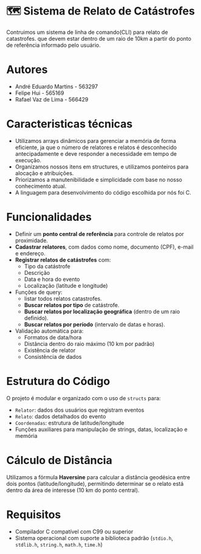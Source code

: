 
# 🗺️ Sistema de Relato de Catástrofes
Contruimos um  sistema de linha de comando(CLI) para relato de catastrofes. que devem estar dentro de um raio de 10km a partir do ponto de referência informado pelo usuário.

# Autores
- André Eduardo Martins  - 563297
- Felipe Hui             - 565169
- Rafael Vaz de Lima     - 566429 

# Caracteristicas técnicas
- Utilizamos arrays dinâmicos para gerenciar a memória de forma eficiente, ja que o número de relatores e relatos é desconhecido antecipadamente e deve responder a necessidade em tempo de execução.
- Organizamos nossos itens em structures, e utilizamos ponteiros para alocação e atribuições.
- Priorizamos a manutenibilidade e simplicidade com base no nosso conhecimento atual.
- A linguagem para desenvolvimento do código escolhida por nós foi C.

# Funcionalidades

- Definir um **ponto central de referência** para controle de relatos por proximidade.
- **Cadastrar relatores**, com dados como nome, documento (CPF), e-mail e endereço.
- **Registrar relatos de catástrofes** com:
  - Tipo da catástrofe
  - Descrição
  - Data e hora do evento
  - Localização (latitude e longitude)
- Funções de query:
  - listar todos relatos catastrofes.
  - **Buscar relatos por tipo** de catástrofe.
  - **Buscar relatos por localização geográfica** (dentro de um raio definido).
  - **Buscar relatos por período** (intervalo de datas e horas).
- Validação automática para:
  - Formatos de data/hora
  - Distância dentro do raio máximo (10 km por padrão)
  - Existência de relator
  - Consistência de dados

#  Estrutura do Código

O projeto é modular e organizado com o uso de `structs` para:

- `Relator`: dados dos usuários que registram eventos
- `Relato`: dados detalhados do evento
- `Coordenadas`: estrutura de latitude/longitude
- Funções auxiliares para manipulação de strings, datas, localização e memória

#  Cálculo de Distância

Utilizamos a fórmula **Haversine** para calcular a distância geodésica entre dois pontos (latitude/longitude), permitindo determinar se o relato está dentro da área de interesse (10 km do ponto central).

#  Requisitos

- Compilador C compatível com C99 ou superior
- Sistema operacional com suporte a biblioteca padrão (`stdio.h`, `stdlib.h`, `string.h`, `math.h`, `time.h`)


